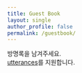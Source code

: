 ```yaml
---
title: Guest Book
layout: single
author_profile: false
permalink: /guestbook/
---
```


방명록을 남겨주세요.  
[utterances](https://utteranc.es/)를 지원합니다.